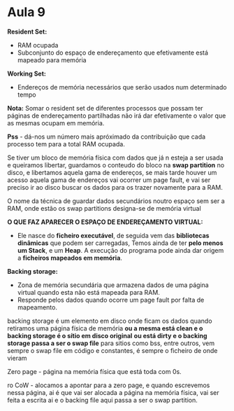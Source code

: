 # Aula 9

**Resident Set:**

- RAM ocupada
- Subconjunto do espaço de endereçamento que efetivamente está mapeado para memória

**Working Set:**

- Endereços de memória necessários que serão usados num determinado tempo

**Nota:** Somar o resident set de diferentes processos que possam ter páginas de endereçamento partilhadas não irá dar efetivamente o valor que as mesmas ocupam em memória.

**Pss** - dá-nos um número mais apróximado da contribuição que cada processo tem para a total RAM ocupada.

Se tiver um bloco de memória física com dados que já n esteja a ser usada e queiramos libertar, guardamos o conteudo do bloco na **swap partition** no disco, e libertamos aquela gama de endereços, se mais tarde houver um acesso aquela gama de endereços vai ocorrer um page fault, e vai ser preciso ir ao disco buscar os dados para os trazer novamente para a RAM.

O nome da técnica de guardar dados secundários noutro espaço sem ser a RAM, onde estão os swap partitions designa-se de memória virtual

**O QUE FAZ APARECER O ESPAÇO DE ENDEREÇAMENTO VIRTUAL:**

- Ele nasce do **ficheiro executável**, de seguida vem das **bibliotecas dinâmicas** que podem ser carregadas, Temos ainda de ter **pelo menos um Stack**, e um **Heap**. A execução do programa pode ainda dar origem a **ficheiros mapeados em memória**.

**Backing storage:**

- Zona de memória secundária que armazena dados de uma página virtual quando esta não está mapeada para RAM.
- Responde pelos dados quando ocorre um page fault por falta de mapeamento.

backing storage é um elemento em disco onde ficam os dados quando retiramos uma página física de memória
**ou a mesma está clean e o backing storage é o sítio em disco original**
**ou está dirty e o backing storage passa a ser o swap file**
para sitios como bss, entre outros, vem sempre o swap file
em código e constantes, é sempre o ficheiro de onde vieram

Zero page - página na memória física que está toda com 0s.

ro CoW - alocamos a apontar para a zero page, e quando escrevemos nessa página, ai é que vai ser alocada a página na memória física, vai ser feita a escrita ai e o backing file aqui passa a ser o swap partition.
